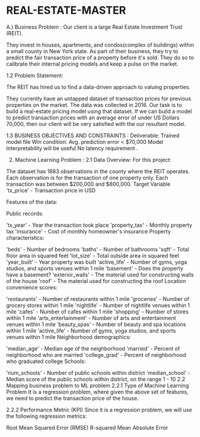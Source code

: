 # REAL-ESTATE-MASTER


A.) Business Problem :
Our client is a large Real Estate Investment Trust (REIT).

They invest in houses, apartments, and condos(complex of buildings) within a small county in New York state.
As part of their business, they try to predict the fair transaction price of a property before it's sold.
They do so to calibrate their internal pricing models and keep a pulse on the market.



1.2 Problem Statement:

The REIT has hired us to find a data-driven approach to valuing properties.

They currently have an untapped dataset of transaction prices for previous properties on the market.
The data was collected in 2016.
Our task is to build a real-estate pricing model using that dataset.
If we can build a model to predict transaction prices with an average error of under US Dollars 70,000, then our client will be very satisfied with the our resultant model.


1.3 BUSINESS OBJECTIVES AND CONSTRAINTS :
   Deliverable: Trained model file
  Win condition: Avg. prediction error < $70,000
  Model Interpretability will be useful
   No latency requirement .
   
   
   2. Machine Learning Problem :
    2.1 Data Overview:
    For this project:

The dataset has 1883 observations in the county where the REIT operates.
Each observation is for the transaction of one property only.
Each transaction was between $200,000 and $800,000.
Target Variable
'tx_price' - Transaction price in USD


Features of the data:

Public records:

'tx_year' - Year the transaction took place
'property_tax' - Monthly property tax
'insurance' - Cost of monthly homeowner's insurance
Property characteristics:

'beds' - Number of bedrooms
'baths' - Number of bathrooms
'sqft' - Total floor area in squared feet
'lot_size' - Total outside area in squared feet
'year_built' - Year property was built
'active_life' - Number of gyms, yoga studios, and sports venues within 1 mile
'basement' - Does the property have a basement?
'exterior_walls' - The material used for constructing walls of the house
'roof' - The material used for constructing the roof
Location convenience scores:

'restaurants' - Number of restaurants within 1 mile
'groceries' - Number of grocery stores within 1 mile
'nightlife' - Number of nightlife venues within 1 mile
'cafes' - Number of cafes within 1 mile
'shopping' - Number of stores within 1 mile
'arts_entertainment' - Number of arts and entertainment venues within 1 mile
'beauty_spas' - Number of beauty and spa locations within 1 mile
'active_life' - Number of gyms, yoga studios, and sports venues within 1 mile
Neighborhood demographics:

'median_age' - Median age of the neighborhood
'married' - Percent of neighborhood who are married
'college_grad' - Percent of neighborhood who graduated college
Schools:

'num_schools' - Number of public schools within district
'median_school' - Median score of the public schools within district, on the range 1 - 10
2.2 Mapping business problem to ML problem
2.2.1 Type of Machine Learning Problem
It is a regression problem, where given the above set of features, we need to predict the transaction price of the house.

2.2.2 Performance Metric (KPI)
Since it is a regression problem, we will use the following regression metrics:

Root Mean Squared Error (RMSE)
R-squared
Mean Absolute Error
